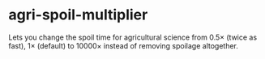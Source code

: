 # agri-spoil-multiplier
Lets you change the spoil time for agricultural science from 0.5× (twice as fast), 1× (default) to 10000× instead of removing spoilage altogether.
